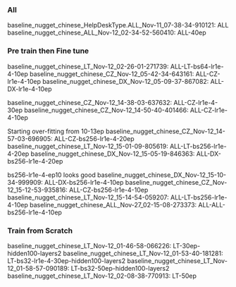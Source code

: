 ### All 
baseline_nugget_chinese_HelpDeskType.ALL_Nov-11_07-38-34-910121: ALL
baseline_nugget_chinese_ALL_Nov-12_02-34-52-560410: ALL-40ep

### Pre train then Fine tune

baseline_nugget_chinese_LT_Nov-12_02-26-01-271739: ALL-LT-bs64-lr1e-4-10ep
baseline_nugget_chinese_CZ_Nov-12_05-42-34-643161: ALL-CZ-lr1e-4-10ep
baseline_nugget_chinese_DX_Nov-12_05-09-37-867082: ALL-DX-lr1e-4-10ep

baseline_nugget_chinese_CZ_Nov-12_14-38-03-637632: ALL-CZ-lr1e-4-30ep
baseline_nugget_chinese_CZ_Nov-12_14-50-40-401466: ALL-CZ-lr1e-4-10ep

Starting over-fitting from 10-13ep
baseline_nugget_chinese_CZ_Nov-12_14-57-03-696905: ALL-CZ-bs256-lr1e-4-20ep
baseline_nugget_chinese_LT_Nov-12_15-01-09-805619: ALL-LT-bs256-lr1e-4-20ep
baseline_nugget_chinese_DX_Nov-12_15-05-19-846363: ALL-DX-bs256-lr1e-4-20ep

bs256-lr1e-4-ep10 looks good
baseline_nugget_chinese_DX_Nov-12_15-10-34-999909: ALL-DX-bs256-lr1e-4-10ep
baseline_nugget_chinese_CZ_Nov-12_15-12-53-935816: ALL-CZ-bs256-lr1e-4-10ep
baseline_nugget_chinese_LT_Nov-12_15-14-54-059207: ALL-LT-bs256-lr1e-4-10ep
baseline_nugget_chinese_ALL_Nov-27_02-15-08-273373: ALL-ALL-bs256-lr1e-4-10ep

### Train from Scratch

baseline_nugget_chinese_LT_Nov-12_01-46-58-066226: LT-30ep-hidden100-layers2
baseline_nugget_chinese_LT_Nov-12_01-53-40-181281: LT-bs32-lr1e-4-30ep-hidden100-layers2
baseline_nugget_chinese_LT_Nov-12_01-58-57-090189: LT-bs32-50ep-hidden100-layers2
baseline_nugget_chinese_LT_Nov-12_02-08-38-770913: LT-50ep